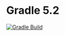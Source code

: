 # Gradle 5.2
[![Gradle Build](https://github.com/Gamidov-M/Gradle_5.2/actions/workflows/main.yml/badge.svg)](https://github.com/Gamidov-M/Gradle_5.2/actions/workflows/main.yml)